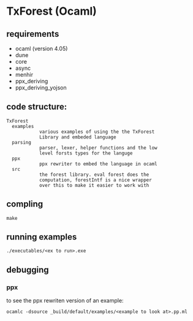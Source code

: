 # TxForest (Ocaml)

## requirements
- ocaml (version 4.05)
- dune
- core
- async
- menhir
- ppx_deriving
- ppx_deriving_yojson

## code structure:

    TxForest
      examples
                various examples of using the the TxForest
                Library and embeded language
      parsing
                parser, lexer, helper functions and the low
                level forsts types for the languge
      ppx
                ppx rewriter to embed the language in ocaml
      src
                the forest library. eval forest does the
                computation, forestIntf is a nice wrapper
                over this to make it easier to work with


## compling
``` make ```

## running examples
``` ./executables/<ex to run>.exe ```

## debugging

### ppx
to see the ppx rewriten version of an example:


```ocamlc -dsource _build/default/examples/<example to look at>.pp.ml```